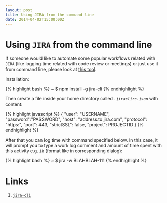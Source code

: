 ```yaml
---
layout: post
title: Using JIRA from the command line
date: 2014-04-02T15:00:00Z
---
```


# Using `JIRA` from the command line

If someone would like to automate some popular workflows related with `JIRA` (like logging time related with code review or meetings) or just use it from command line, please look at [this tool](http://tebriel.github.io/jira-cli).

Installation:

{% highlight bash %}
~ $ npm install -g jira-cli
{% endhighlight %}

Then create a file inside your home directory called *`.jiraclirc.json`* with content:

{% highlight javascript %}
{
  "user": "USERNAME",
  "password":"PASSWORD",
  "host": "address.to.jira.com",
  "protocol": "https:",
  "port": 443,
  "strictSSL": false,
  "project": PROJECTID
}
{% endhighlight %}

After that you can log time with command specified below. In this case, it will prompt you to type a work log comment and amount of time spent with this activity e.g. *`1h`* (format like in corresponding dialog):

{% highlight bash %}
~ $ jira -w BLAHBLAH-111
{% endhighlight %}

# Links

1. [`jira-cli`](http://tebriel.github.io/jira-cli/)